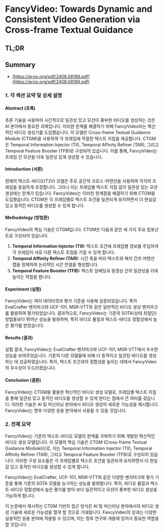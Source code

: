 # FancyVideo: Towards Dynamic and Consistent Video Generation via Cross-frame Textual Guidance
## TL;DR
## Summary
- [https://arxiv.org/pdf/2408.08189.pdf](https://arxiv.org/pdf/2408.08189.pdf)

### 1. 각 섹션 요약 및 상세 설명

#### Abstract (초록)
추론 기술을 사용하여 시간적으로 일관성 있고 모션이 풍부한 비디오를 생성하는 것은 AI 분야에서 중요한 과제입니다. 이러한 문제를 해결하기 위해 FancyVideo라는 혁신적인 비디오 생성기를 도입했습니다. 이 모델은 Cross-frame Textual Guidance Module (CTGM)을 사용하여 각 프레임에 적절한 텍스트 지침을 제공합니다. CTGM은 Temporal Information Injector (TII), Temporal Affinity Refiner (TAR), 그리고 Temporal Feature Booster (TFB)로 구성되어 있습니다. 이를 통해, FancyVideo는 프레임 간 모션을 더욱 일관성 있게 생성할 수 있습니다.

#### Introduction (서론)
현재의 텍스트-비디오(T2V) 모델은 주로 공간적 크로스-어텐션을 사용하여 각각의 프레임을 동일하게 조정합니다. 그러나 이는 프레임별 텍스트 지침 없이 일관성 있는 모션 생성에는 한계가 있습니다. FancyVideo는 이러한 한계점을 해결하기 위해 CTGM을 도입했습니다. CTGM은 각 프레임별로 텍스트 조건을 일관되게 유지하면서 더 현실감 있고 동적인 비디오를 생성할 수 있게 합니다.

#### Methodology (방법론)
FancyVideo의 핵심 기술은 CTGM입니다. CTGM은 다음과 같은 세 가지 주요 컴포넌트로 구성되어 있습니다:
1. **Temporal Information Injector (TII):** 텍스트 조건에 프레임별 정보를 주입하여 각 프레임이 서로 다른 텍스트 초점을 가질 수 있게 합니다.
2. **Temporal Affinity Refiner (TAR):** 시간 축을 따라 텍스트와 패치 간의 어텐션 맵을 정제하여 논리적인 시간 연결을 형성합니다.
3. **Temporal Feature Booster (TFB):** 텍스트 임베딩과 동영상 간의 일관성을 더욱 높이는 역할을 합니다.

#### Experiment (실험)
FancyVideo는 여러 데이터셋과 평가 기준을 사용해 검증되었습니다. 특히 EvalCrafter 벤치마크와 UCF-101, MSR-VTT와 같은 일반적인 비디오 생성 벤치마크를 활용하여 평가되었습니다. 결과적으로, FancyVideo는 기존의 SOTA(상태 최첨단) 방법들보다 뛰어난 성능을 발휘하며, 특히 비디오 품질과 텍스트-비디오 정합성에서 높은 평가를 받았습니다.

#### Results (결과)
실험 결과, FancyVideo는 EvalCrafter 벤치마크와 UCF-101, MSR-VTT에서 우수한 성능을 보여주었습니다. 기존의 다른 모델들에 비해 더 동적이고 일관된 비디오를 생성하는 데 성공하였습니다. 특히, 텍스트 조건과의 정합성을 높이는 데에서 FancyVideo의 우수성이 두드러졌습니다.

#### Conclusion (결론)
FancyVideo는 CTGM을 활용한 혁신적인 비디오 생성 모델로, 프레임별 텍스트 지침을 통해 일관성 있고 동적인 비디오를 생성할 수 있게 한다는 점에서 큰 의미를 갖습니다. 이러한 기술은 AI 및 머신러닝 분야에서 비디오 생성의 새로운 가능성을 제시합니다. FancyVideo는 향후 다양한 응용 분야에서 사용될 수 있을 것입니다.

### 2. 전체 요약

FancyVideo는 기존의 텍스트-비디오 모델의 한계를 극복하기 위해 개발된 혁신적인 비디오 생성 모델입니다. 이 모델의 핵심 기술은 CTGM (Cross-frame Textual Guidance Module)으로, 이는 Temporal Information Injector (TII), Temporal Affinity Refiner (TAR), 그리고 Temporal Feature Booster (TFB)로 구성되어 있습니다. 이러한 구성 요소들은 각 프레임별로 텍스트 조건을 일관되게 유지하면서 더 현실감 있고 동적인 비디오를 생성할 수 있게 합니다.

FancyVideo는 EvalCrafter, UCF-101, MSR-VTT와 같은 다양한 벤치마크와 평가 기준을 통해 기존의 SOTA 모델을 능가하는 성능을 발휘합니다. 특히, 비디오 품질과 텍스트-비디오 정합성에서 높은 평가를 받아 보다 일관적이고 모션이 풍부한 비디오 생성을 가능하게 합니다.

이 논문에서 제시하는 CTGM 기반의 접근 방식은 AI 및 머신러닝 분야에서의 비디오 생성 기술에 새로운 가능성을 열게 할 것으로 기대됩니다. FancyVideo의 성과는 다양한 실용적인 응용 분야에 적용될 수 있으며, 이는 향후 연구와 개발에 있어서 중요한 역할을 할 것입니다.